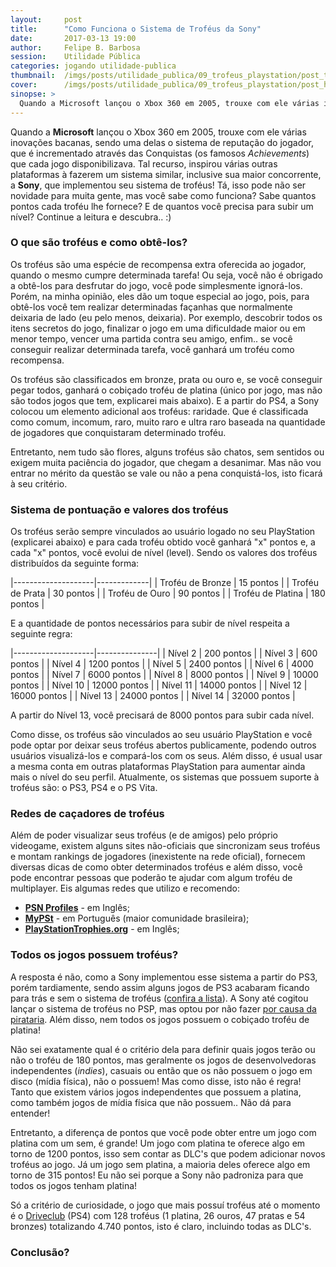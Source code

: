 ```yaml
---
layout:     post
title:      "Como Funciona o Sistema de Troféus da Sony"
date:       2017-03-13 19:00
author:     Felipe B. Barbosa
session:    Utilidade Pública
categories: jogando utilidade-publica
thumbnail:  /imgs/posts/utilidade_publica/09_trofeus_playstation/post_thumbnail.jpg
cover:      /imgs/posts/utilidade_publica/09_trofeus_playstation/post_header.jpg
sinopse: >
  Quando a Microsoft lançou o Xbox 360 em 2005, trouxe com ele várias inovações bacanas, sendo uma delas o sistema de reputação do jogador, que é incrementado através das Conquistas que cada jogo disponibilizava. Tal recurso, inspirou várias outras plataformas à fazerem um sistema similar, inclusive sua maior concorrente: a **Sony**, que implementou seu sistema de troféus! Tá, isso pode não ser novidade para muita gente, mas você sabe como funciona? Sabe quantos pontos cada troféu lhe fornece? E de quantos você precisa para subir um nível? Continue a leitura e descubra.. :)
---
```

Quando a **Microsoft** lançou o Xbox 360 em 2005, trouxe com ele várias inovações bacanas, sendo uma delas o sistema de reputação do jogador, que é incrementado através das Conquistas (os famosos *Achievements*) que cada jogo disponibilizava. Tal recurso, inspirou várias outras plataformas à fazerem um sistema similar, inclusive sua maior concorrente, a **Sony**, que implementou seu sistema de troféus! Tá, isso pode não ser novidade para muita gente, mas você sabe como funciona? Sabe quantos pontos cada troféu lhe fornece? E de quantos você precisa para subir um nível? Continue a leitura e descubra.. :)

### O que são troféus e como obtê-los?

Os troféus são uma espécie de recompensa extra oferecida ao jogador, quando o mesmo cumpre determinada tarefa! Ou seja, você não é obrigado a obtê-los para desfrutar do jogo, você pode simplesmente ignorá-los. Porém, na minha opinião, eles dão um toque especial ao jogo, pois, para obtê-los você tem realizar determinadas façanhas que normalmente deixaria de lado (eu pelo menos, deixaria). Por exemplo, descobrir todos os itens secretos do jogo, finalizar o jogo em uma dificuldade maior ou em menor tempo, vencer uma partida contra seu amigo, enfim.. se você conseguir realizar determinada tarefa, você ganhará um troféu como recompensa.

Os troféus são classificados em bronze, prata ou ouro e, se você conseguir pegar todos, ganhará o cobiçado troféu de platina (único por jogo, mas não são todos jogos que tem, explicarei mais abaixo). E a partir do PS4, a Sony colocou um elemento adicional aos troféus: raridade. Que é classificada como comum, incomum, raro, muito raro e ultra raro baseada na quantidade de jogadores que conquistaram determinado troféu.

Entretanto, nem tudo são flores, alguns troféus são chatos, sem sentidos ou exigem muita paciência do jogador, que chegam a desanimar. Mas não vou entrar no mérito da questão se vale ou não a pena conquistá-los, isto ficará à seu critério.

### Sistema de pontuação e valores dos troféus

Os troféus serão sempre vinculados ao usuário logado no seu PlayStation (explicarei abaixo) e para cada troféu obtido você ganhará "x" pontos e, a cada "x" pontos, você evolui de nível (level). Sendo os valores dos troféus distribuídos da seguinte forma:

|--------------------|-------------|
| Troféu de Bronze   | 15 pontos   |
| Troféu de Prata    | 30 pontos   |
| Troféu de Ouro     | 90 pontos   |
| Troféu de Platina  | 180 pontos  |  

E a quantidade de pontos necessários para subir de nível respeita a seguinte regra:

|--------------------|---------------|
| Nível 2            | 200 pontos    |
| Nível 3            | 600 pontos    |
| Nível 4            | 1200 pontos   |
| Nível 5            | 2400 pontos   |
| Nível 6            | 4000 pontos   |
| Nível 7            | 6000 pontos   |
| Nível 8            | 8000 pontos   |
| Nível 9            | 10000 pontos  |
| Nível 10           | 12000 pontos  |
| Nível 11           | 14000 pontos  |
| Nível 12           | 16000 pontos  |
| Nível 13           | 24000 pontos  |
| Nível 14           | 32000 pontos  |

A partir do Nível 13, você precisará de 8000 pontos para subir cada nível.

Como disse, os troféus são vinculados ao seu usuário PlayStation e você pode optar por deixar seus troféus abertos publicamente, podendo outros usuários visualizá-los e compará-los com os seus. Além disso, é usual usar a mesma conta em outras plataformas PlayStation para aumentar ainda mais o nível do seu perfil. Atualmente, os sistemas que possuem suporte à troféus são: o PS3, PS4 e o PS Vita.

### Redes de caçadores de troféus

Além de poder visualizar seus troféus (e de amigos) pelo próprio videogame, existem alguns sites não-oficiais que sincronizam seus troféus e montam rankings de jogadores (inexistente na rede oficial), fornecem diversas dicas de como obter determinados troféus e além disso, você pode encontrar pessoas que poderão te ajudar com algum troféu de multiplayer. Eis algumas redes que utilizo e recomendo:

- **[PSN Profiles](https://psnprofiles.com/)** - em Inglês;
- **[MyPSt](http://mypst.com.br/)** - em Português (maior comunidade brasileira);
- **[PlayStationTrophies.org](http://www.playstationtrophies.org/profile/)** - em Inglês;

### Todos os jogos possuem troféus?

A resposta é não, como a Sony implementou esse sistema a partir do PS3, porém tardiamente, sendo assim alguns jogos de PS3 acabaram ficando para trás e sem o sistema de troféus ([confira a lista](/jogando/utilidade-publica/2016/07/13/lista-jogos-sem-trofeus-ps3.html)). A Sony até cogitou lançar o sistema de troféus no PSP, mas optou por não fazer [por causa da pirataria](https://jogos.uol.com.br/ultimas-noticias/2009/06/09/pirataria-matou-sistema-de-trofeus-do-psp-diz-sony.htm). Além disso, nem todos os jogos possuem o cobiçado troféu de platina!

Não sei exatamente qual é o critério dela para definir quais jogos terão ou não o troféu de 180 pontos, mas geralmente os jogos de desenvolvedoras independentes (*indies*), casuais ou então que os não possuem o jogo em disco (mídia física), não o possuem! Mas como disse, isto não é regra! Tanto que existem vários jogos independentes que possuem a platina, como também jogos de mídia física que não possuem.. Não dá para entender!

Entretanto, a diferença de pontos que você pode obter entre um jogo com platina com um sem, é grande! Um jogo com platina te oferece algo em torno de 1200 pontos, isso sem contar as DLC's que podem adicionar novos troféus ao jogo. Já um jogo sem platina, a maioria deles oferece algo em torno de 315 pontos! Eu não sei porque a Sony não padroniza para que todos os jogos tenham platina!

Só a critério de curiosidade, o jogo que mais possuí troféus até o momento é o [Driveclub](https://psnprofiles.com/games?order=points) (PS4) com 128 troféus (1 platina, 26 ouros, 47 pratas e 54 bronzes) totalizando 4.740 pontos, isto é claro, incluindo todas as DLC's.

### Conclusão?
